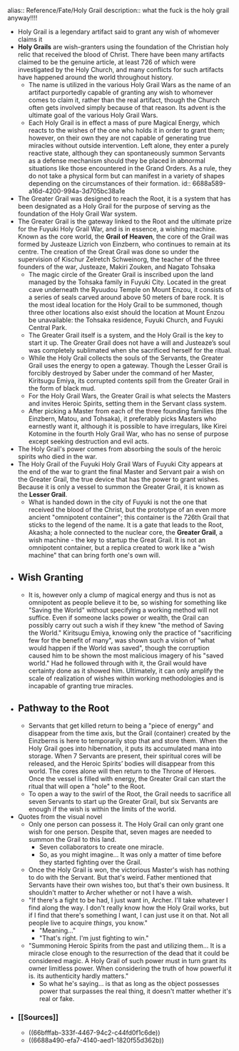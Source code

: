 alias:: Reference/Fate/Holy Grail
description:: what the fuck is the holy grail anyway!!!!

- Holy Grail is a legendary artifact said to grant any wish of whomever claims it
- **Holy Grails** are wish-granters using the foundation of the Christian holy relic that received the blood of Christ. There have been many artifacts claimed to be the genuine article, at least 726 of which were investigated by the Holy Church, and many conflicts for such artifacts have happened around the world throughout history.
	- The name is utilized in the various Holy Grail Wars as the name of an artifact purportedly capable of granting any wish to whomever comes to claim it, rather than the real artifact, though the Church often gets involved simply because of that reason. Its advent is the ultimate goal of the various Holy Grail Wars.
	- Each Holy Grail is in effect a mass of pure Magical Energy, which reacts to the wishes of the one who holds it in order to grant them; however, on their own they are not capable of generating true miracles without outside intervention. Left alone, they enter a purely reactive state, although they can spontaneously summon Servants as a defense mechanism should they be placed in abnormal situations like those encountered in the Grand Orders. As a rule, they do not take a physical form but can manifest in a variety of shapes depending on the circumstances of their formation.
	  id:: 6688a589-a16d-4200-994a-3d705bc38a1e
- The Greater Grail was designed to reach the Root, it is a system that has been designated as a Holy Grail for the purpose of serving as the foundation of the Holy Grail War system.
- The Greater Grail is the gateway linked to the Root and the ultimate prize for the Fuyuki Holy Grail War, and is in essence, a wishing machine. Known as the core world, the **Grail of Heaven**, the core of the Grail was formed by Justeaze Lizrich von Einzbern, who continues to remain at its centre. The creation of the Great Grail was done so under the supervision of Kischur Zelretch Schweinorg, the teacher of the three founders of the war, Justeaze, Makiri Zouken, and Nagato Tohsaka
	- The magic circle of the Greater Grail is inscribed upon the land managed by the Tohsaka family in Fuyuki City. Located in the great cave underneath the Ryuudou Temple on Mount Enzou, it consists of a series of seals carved around above 50 meters of bare rock. It is the most ideal location for the Holy Grail to be summoned, though three other locations also exist should the location at Mount Enzou be unavailable: the Tohsaka residence, Fuyuki Church, and Fuyuki Central Park.
	- The Greater Grail itself is a system, and the Holy Grail is the key to start it up. The Greater Grail does not have a will and Justeaze’s soul was completely sublimated when she sacrificed herself for the ritual.
	- While the Holy Grail collects the souls of the Servants, the Greater Grail uses the energy to open a gateway. Though the Lesser Grail is forcibly destroyed by Saber under the command of her Master, Kiritsugu Emiya, its corrupted contents spill from the Greater Grail in the form of black mud.
	- For the Holy Grail Wars, the Greater Grail is what selects the Masters and invites Heroic Spirits, setting them in the Servant class system.
	- After picking a Master from each of the three founding families (the Einzbern, Matou, and Tohsaka), it preferably picks Masters who earnestly want it, although it is possible to have irregulars, like Kirei Kotomine in the fourth Holy Grail War, who has no sense of purpose except seeking destruction and evil acts.
- The Holy Grail's power comes from absorbing the souls of the heroic spirits who died in the war.
- The Holy Grail of the Fuyuki Holy Grail Wars of Fuyuki City appears at the end of the war to grant the final Master and Servant pair a wish on the Greater Grail, the true device that has the power to grant wishes. Because it is only a vessel to summon the Greater Grail, it is known as the **Lesser Grail**.
	- What is handed down in the city of Fuyuki is not the one that received 
	  the blood of the Christ, but the prototype of an even more ancient 
	  "omnipotent container"; this container is the 726th Grail that sticks to the legend of the name. It is a gate that leads to the Root, Akasha; a hole connected to the nuclear core, the **Greater Grail**, a wish machine - the key to startup the Great Grail. It is not an omnipotent container, but a replica created to work like a "wish machine" that can bring forth one's own will.
- ## Wish Granting
	- It is, however only a clump of magical energy and thus is not as 
	  omnipotent as people believe it to be, so wishing for something like 
	  "Saving the World" without specifying a working method will not suffice. Even if someone lacks power or wealth, the Grail can possibly carry out such a wish if they knew "the method of Saving the World." Kiritsugu Emiya, knowing only the practice of "sacrificing few for the benefit of many", was shown such a vision of "what would happen if the World was saved", though the corruption caused him to be shown the most malicious imagery of his "saved world." Had he followed through with it, the Grail would have certainty done as it showed him. Ultimately, it can only amplify the scale of realization of wishes 
	  within working methodologies and is incapable of granting true miracles.
- ## Pathway to the Root
	- Servants that get killed return to being a "piece of energy" and 
	  disappear from the time axis, but the Grail (container) created by the Einzberns is here to temporarily stop that and store them. When the Holy Grail goes into hibernation, it puts its accumulated mana into storage. When 7 Servants are present, their spiritual cores will be released, and the Heroic Spirits’ bodies will disappear from this world. The cores alone will then return to the Throne of Heroes. Once the vessel is filled with energy, the Greater Grail can start the ritual that will open a "hole" to the Root.
	- To open a way to the swirl of the Root, the Grail needs to 
	  sacrifice all seven Servants to start up the Greater Grail, but six 
	  Servants are enough if the wish is within the limits of the world.
- Quotes from the visual novel
	- Only one person can possess it. The Holy Grail can only grant one wish for one person. Despite that, seven mages are needed to summon the Grail to this land.
		- Seven collaborators to create one miracle.
		- So, as you might imagine... It was only a matter of time before they started fighting over the Grail.
	- Once the Holy Grail is won, the victorious Master's wish has nothing to do with the Servant. But that's weird. Father mentioned that Servants have their own wishes too, but that's their own business. It shouldn't matter to Archer whether or not I have a wish.
	- "If there's a fight to be had, I just want in, Archer. I'll take whatever I find along the way. I don't really know how the Holy Grail works, but if I find that there's something I want, I can just use it on that. Not all people live to acquire *things*, you know."
		- "Meaning..."
		- "That's right. I'm just fighting to win."
	- "Summoning Heroic Spirits from the past and utilizing them... It is a miracle close enough to the resurrection of the dead that it could be considered magic. A Holy Grail of such power must in turn grant its owner limitless power. When considering the truth of how powerful it is. its authenticity hardly matters."
		- So what he's saying... is that as long as the object possesses power that surpasses the real thing, it doesn't matter whether it's real or fake.
- ### [[Sources]]
	- ((66bfffab-333f-4467-94c2-c44fd0f1c6de))
	- ((6688a490-efa7-4140-aed1-1820f55d362b))